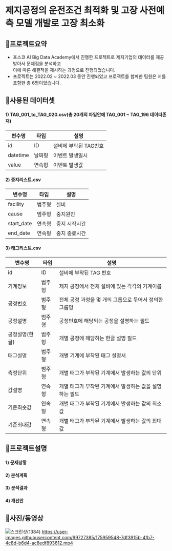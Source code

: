 # 제지공정의 운전조건 최적화 및 고장 사전예측 모델 개발로 고장 최소화



## :pushpin:**프로젝트요약**
- 포스코 AI Big Data Academy에서 진행한 프로젝트로 제지기업의 데이터를 제공받아서 문제점을 분석하고   
이에 따른 해결책을 제시하는 과정으로 진행되었습니다.
- 프로젝트는 2022.02 ~ 2022.03 동안 진행되었고 프로젝트를 함께한 팀원은 저를 포함한 총 6명이었습니다.





## :pushpin:**사용된 데이터셋**
#### 1) TAG_001_to_TAG_020.csv(총 20개의 파일안에 TAG_001 ~ TAG_196 데이터존재)
|변수명|타입|설명|
|------|-----|-----|
|id|ID|설비에 부탁된 TAG번호|
|datetime|날짜형|이벤트 발생일시|
|value|연속형|이벤트 발생값|
#### 2) 중지리스트.csv
|변수명|타입|설명|
|------|-----|-----|
|facility|범주형|설비 |
|cause|범주형|중지원인 |
|start_date|연속형|중지 시작시간 |
|end_date|연속형|중지 종료시간 |
#### 3) 태그리스트.csv
|변수명|타입|설명|
|------|-----|-----|
|id|ID|설비에 부착된 TAG 번호 |
|기계정보|범주형|제지 공정에서 전체 설비에 있는 각각의 기계이름 |
|공정번호|범주형|전체 공정 과정을 몇 개의 그룹으로 묶어서 정의한 그룹명 |
|공정설명|범주형|공정번호에 해당되는 공정을  설명하는 필드 |
|공정설명(한글)|범주형|개별 공정에 해당하는 한글 설명 필드 |
|태그설명|범주형|개별 기계에 부착된 태그 설명서 |
|측정단위|범주형|개별 태그가 부착된 기계에서 발생하는 값의 단위 |
|값설명|연속형|개별 태그가 부착된 기계에서 발생하는 값을 설명하는 필드 |
|기준최솟값|연속형|개별 태그가 부착된 기계에서 발생하는 값의 최소값 |
|기준최대값|연속형|개별 태그가 부착된 기계에서 발생하는 값의 최대값|

## :pushpin:**프로젝트설명**
#### 1) 문제상황

#### 2) 분석계획 
#### 3) 분석결과
#### 4) 개선안
## :pushpin:**사진/동영상**
![스크린샷(1384)](https://user-images.githubusercontent.com/99727385/175959239-1bc31802-fbb1-4dec-9baf-646ca3250204.png)
https://user-images.githubusercontent.com/99727385/175959548-7df3915b-4fb7-4c8d-b6d4-ac8edf893612.mp4

